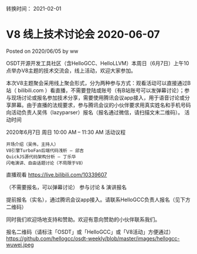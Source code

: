 转换时间： 2021-02-01

# V8 线上技术讨论会 2020-06-07
Posted on 2020/06/05 by ww	

OSDT开源开发工具社区（含HelloGCC、HelloLLVM）本周日（6月7日）上午10点举办V8主题的技术交流会，线上活动，欢迎大家参加。

本次V8主题聚会采用线上聚会形式，分为两种参与方式：观看活动可以直接通过B站（ bilibili.com ）看直播，不需要登陆或账号（有B站账号可以发弹幕讨论）；参与现场讨论或报名参加技术分享，需要使用腾讯会议app接入，用于语音讨论或分享屏幕。由于直播的法规要求，参与腾讯会议的小伙伴要求用真实姓名和手机号码向活动负责人吴伟（lazyparser）报名（报名通过微信，请扫描文末二维码）。
活动时间

2020年6月7日 周日 10:00 AM – 11:30 AM
活动议程

    开场介绍（吴伟，主持人）
    V8引擎TurboFan后端代码浅析 – 邱吉
    QuickJS源代码架构分析 – 丁乐华
    闪电演讲、自由话题讨论（不局限于V8）

直播观看
https://live.bilibili.com/10339607

（不需要报名，可以弹幕讨论）
参与讨论 & 演讲报名

提前报名（实名），通过腾讯会议app接入。请联系HelloGCC负责人报名（见下方二维码）

同时我们欢迎场地支持和赞助。欢迎有意向赞助的小伙伴联系我们。

报名二维码（请标注「OSDT」或「HelloGCC」或「V8活动」方便通过）
https://github.com/hellogcc/osdt-weekly/blob/master/images/hellogcc-wuwei.jpeg
